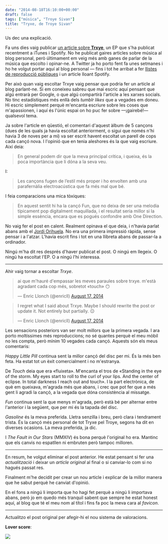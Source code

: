 ```yaml
---
date: "2014-08-18T16:10:00+00:00"
draft: false
tags: ["música", "Troye Sivan"]
title: "Tryxe, de Troye Sivan"
---
```

Us dec una explicació.

<!-- more -->

Fa uns dies vaig publicar [un article sobre **Trxye**](http://enricllonch.com/post/94920612609/parlem-de-trxye-el-nou-disc-de-troye-sivan), un EP que s'ha publicat recentment a iTunes i Spotify. No he publicat gaires articles sobre música al blog personal, però últimament em veig més amb ganes de parlar de la música que escolto i opinar-ne. A Twitter ja ho porto fent fa unes setmanes i ho he volgut portar aquí al blog personal — fins i tot he arribat a fer [llistes de reproducció públiques](http://enricllonch.com/post/94055052088/les-20-cancons-que-em-molen-mes) i un article lloant Spotify.

Per això quan vaig escoltar Trxye vaig pensar que podria fer un article al blog parlant-ne. Si em coneixeu sabreu que mai escric aquí pensant que algú entrarà per Google, o que algú compartirà l'article a les xarxes socials. No tinc estadístiques més enllà dels *tumblr likes* que a vegades em doneu. Hi escric simplement perquè m'encanta escriure sobre les coses que m'apassionen, i aquí és l'únic espai on ho puc fer sobre —¡gairebé!— qualsevol tema.

Ja sobre l'article en qüestió, el comentari d'aquest àlbum de 5 cançons (dues de les quals ja havia escoltat anteriorment, o sigui que només n'hi havia 3 de noves per a mi) va ser escrit havent escoltat un parell de cops cada cançó nova. I l'opinió que en tenia aleshores és la que vaig escriure. Així deia:

> En general podem dir que la meva principal crítica, i queixa, és la poca importància que li dóna a la seva veu.

I:

> Les cançons fugen de l’estil més proper i ho envolten amb una parafernàlia electroacústica que fa més mal que bé.

I feia comparacions una mica tòxiques:

> En aquest sentit hi ha la cançó Fun, que no deixa de ser una melodia típicament pop digitalment maquillada, i el resultat seria millor si la simple essència, encara que es pogués confondre amb One Direction.

No vaig fer el post en calent. Realment opinava el que deia, i n'havia parlat abans amb el [Jordi Orihuela](http://www.twitter.com/jordiori2). No era una primera impressió ràpida, sense pensar i a l'atzar. L'havia escrit fins i tot en una llibreta abans de passar-la a ordinador.

Ningú m'ha dit res després d'haver publicat el post. O ningú em llegeix. O ningú ha escoltat l'EP. O a ningú l'hi interessa.

----

Ahir vaig tornar a escoltar *Trxye*.

<blockquote class="twitter-tweet" data-partner="tweetdeck"><p>ai que m&#39;hauré d&#39;empassar les meves paraules sobre trxye. m&#39;està agradant cada cop més, sobretot «touch» 😶</p>&mdash; Enric Llonch (@enricll) <a href="https://twitter.com/enricll/statuses/501110209264095232">August 17, 2014</a></blockquote>
<script async src="//platform.twitter.com/widgets.js" charset="utf-8"></script>

<blockquote class="twitter-tweet" data-partner="tweetdeck"><p>I regret what I said about Trxye. Maybe I should rewrite the post or update it. Not entirely but partially. 😐</p>&mdash; Enric Llonch (@enricll) <a href="https://twitter.com/enricll/statuses/501113503735095296">August 17, 2014</a></blockquote>
<script async src="//platform.twitter.com/widgets.js" charset="utf-8"></script>

Les sensacions posteriors van ser molt millors que la primera vegada. I ara porto moltíssimes més reproduccions; no sé quantes perquè el meu mòbil no les compta, però mínim 10 vegades cada cançó. Aquests són els meus comentaris:

*Happy Little Pill* continua sent la millor cançó del disc per mi. És la més ben feta. Ha estat tot un èxit comercialment i no m'estranya.

De *Touch* deia que era «fluixeta». M'encanta el tros de «Standing in the eye of the storm. My eyes start to roll to the curl of your lips. And the center of eclipse. In total darkness I reach out and touch». I la part electrònica, de què em queixava, m'agrada més que abans, i crec que pot fer que a més gent li agradi la cançó, a la vegada que dóna consistència al missatge.

*Fun* continua sent la que menys m'agrada, però està bé per alternar entre l'anterior i la següent, que per mi és la tapada del disc.

*Gasoline* és la meva preferida. Lletra senzilla i breu, però clara i tendrament trista. És la cançó més personal de tot Tryxe pel Troye, segons ha dit en diverses ocasions. La meva preferida, ja dic.

I *The Fault in Our Stars* (MMXIV) és bona perquè l'original ho era. Mantinc que els canvis no espatllen ni embruten però tampoc milloren.

-----

En resum, he volgut eliminar el post anterior. He estat pensant si fer una *actualització* i deixar un *article original* al final o si canviar-lo com si no hagués passat res. 

Finalment m'he decidit per crear un nou article i explicar de la millor manera que he sabut perquè he canviat d'opinió. 

En el fons a ningú li importa que ho hagi fet perquè a ningú li importava abans, però jo em quedo més tranquil sabent que sempre he estat honest aquí, al blog que té el meu nom al títol i fins fa poc la meva cara al *favicon*.

-----

Actualitzo el post original per afegir-hi el nou sistema de valoracions. 

**Lover score**: <span class="fa fa-heart"></span> <span class="fa fa-heart"></span>  <span class="fa fa-heart"></span>

<img id="splashFade" src="http://i.imgur.com/XLyPOE2.jpg"/>